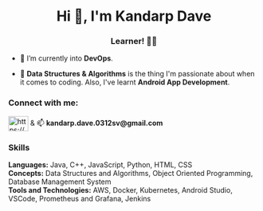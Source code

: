 <h1 align="center">Hi 👋, I'm Kandarp Dave</h1>
<h3 align="center">Learner! 👨‍💻</h3>

- 🔭 I’m currently into **DevOps**.

- 🌱 **Data Structures & Algorithms** is the thing I'm passionate about when it comes to coding. Also, I've learnt **Android App Development**.

<h3 align="left">Connect with me:</h3>
<p align="left">
<a href="https://www.linkedin.com/in/kandarp-dave-489b331a4/" target="blank"><img align="center" src="https://www.svgrepo.com/show/110195/linkedin.svg" alt="https://www.linkedin.com/in/kandarp-dave-489b331a4/" height="30" width="40" /></a>  &  📫 <strong>kandarp.dave.0312sv@gmail.com</strong>
</p>

<h3 align="left">Skills</h3>
<p><strong>Languages:</strong> Java, C++, JavaScript, Python, HTML, CSS <br> <strong>Concepts:</strong> Data Structures and Algorithms, Object Oriented Programming, Database Management System <br> <strong>Tools and Technologies:</strong> AWS, Docker, Kubernetes, Android Studio, VSCode, Prometheus and Grafana, Jenkins </p>
